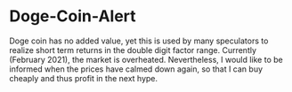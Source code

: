 # Doge-Coin-Alert
Doge coin has no added value, yet this is used by many speculators to realize short term returns in the double digit factor range. Currently (February 2021), the market is overheated. Nevertheless, I would like to be informed when the prices have calmed down again, so that I can buy cheaply and thus profit in the next hype.
